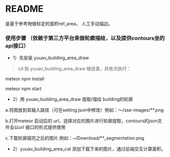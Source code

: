 # README 
是基于参考物做标定的面积ref_area， 人工手动描边。

### 使用步骤 （依赖于第三方平台来做轮廓描绘，以及提供contours坐的api接口）
* 1）先安装 yuuav_building_area_draw
> cd 到 yuuav_building_area_draw 根目录，并依次执行：
>
meteor npm install
>
meteor npm start
* 2）用 yuuav_building_area_draw 提取/描绘 building的轮廓
>
a.将图放到其输入路径（可在setting.json中修改）例如：～/sse-images/**.png
>
b.打开meteor 启动后的 url，选择对应的图片进行轮廓提取，contours的json文件会以url 接口的形式提供使用
>
c.下载轮廓描完之后的图片.例如：~/Download/**_segmentation.png
* 2）yuuav_building_area_cal 添加下载下来的图片，通过前端交互计算面积。
